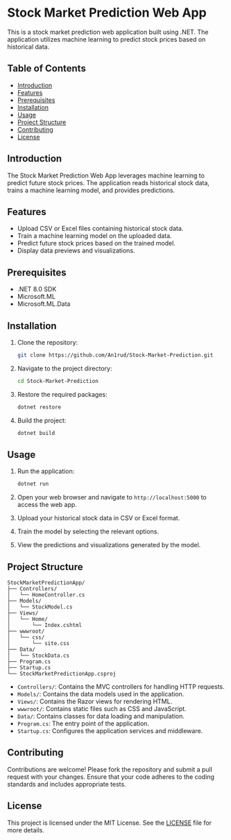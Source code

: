 # Stock Market Prediction Web App

This is a stock market prediction web application built using .NET. The application utilizes machine learning to predict stock prices based on historical data.

## Table of Contents

- [Introduction](#introduction)
- [Features](#features)
- [Prerequisites](#prerequisites)
- [Installation](#installation)
- [Usage](#usage)
- [Project Structure](#project-structure)
- [Contributing](#contributing)
- [License](#license)

## Introduction

The Stock Market Prediction Web App leverages machine learning to predict future stock prices. The application reads historical stock data, trains a machine learning model, and provides predictions.

## Features

- Upload CSV or Excel files containing historical stock data.
- Train a machine learning model on the uploaded data.
- Predict future stock prices based on the trained model.
- Display data previews and visualizations.

## Prerequisites

- .NET 8.0 SDK
- Microsoft.ML
- Microsoft.ML.Data

## Installation

1. Clone the repository:
   ```sh
   git clone https://github.com/An1rud/Stock-Market-Prediction.git
   ```
2. Navigate to the project directory:
   ```sh
   cd Stock-Market-Prediction
   ```
3. Restore the required packages:
   ```sh
   dotnet restore
   ```
4. Build the project:
   ```sh
   dotnet build
   ```

## Usage

1. Run the application:
   ```sh
   dotnet run
   ```
2. Open your web browser and navigate to `http://localhost:5000` to access the web app.

3. Upload your historical stock data in CSV or Excel format.

4. Train the model by selecting the relevant options.

5. View the predictions and visualizations generated by the model.

## Project Structure

```
StockMarketPredictionApp/
├── Controllers/
│   └── HomeController.cs
├── Models/
│   └── StockModel.cs
├── Views/
│   └── Home/
│       └── Index.cshtml
├── wwwroot/
│   └── css/
│       └── site.css
├── Data/
│   └── StockData.cs
├── Program.cs
├── Startup.cs
└── StockMarketPredictionApp.csproj
```

- `Controllers/`: Contains the MVC controllers for handling HTTP requests.
- `Models/`: Contains the data models used in the application.
- `Views/`: Contains the Razor views for rendering HTML.
- `wwwroot/`: Contains static files such as CSS and JavaScript.
- `Data/`: Contains classes for data loading and manipulation.
- `Program.cs`: The entry point of the application.
- `Startup.cs`: Configures the application services and middleware.

## Contributing

Contributions are welcome! Please fork the repository and submit a pull request with your changes. Ensure that your code adheres to the coding standards and includes appropriate tests.

## License

This project is licensed under the MIT License. See the [LICENSE](LICENSE) file for more details.
```
